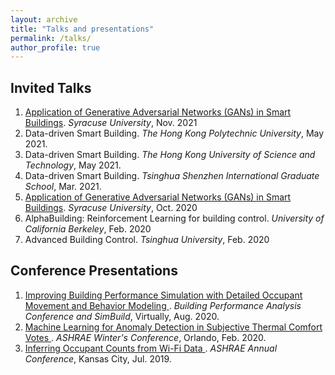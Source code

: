 ```yaml
---
layout: archive
title: "Talks and presentations"
permalink: /talks/
author_profile: true
---
```


<!-- {% if site.talkmap_link == true %}

<p style="text-decoration:underline;"><a href="/talkmap.html">See a map of all the places I've given a talk!</a></p>

{% endif %}

{% for post in site.talks reversed %}
  {% include archive-single-talk.html %}
{% endfor %} -->

## Invited Talks
1. [Application of Generative Adversarial Networks (GANs) in Smart Buildings]((http://walterzwang.github.io/files/talks/GAN2020.pdf)). *Syracuse University*, Nov. 2021
1. Data-driven Smart Building. *The Hong Kong Polytechnic University*, May 2021.
1. Data-driven Smart Building. *The Hong Kong University of Science and Technology*, May 2021.
1. Data-driven Smart Building. *Tsinghua Shenzhen International Graduate School*, Mar. 2021.
1. [Application of Generative Adversarial Networks (GANs) in Smart Buildings](http://walterzwang.github.io/files/talks/GAN2020.pdf). *Syracuse University*, Oct. 2020
1. AlphaBuilding: Reinforcement Learning for building control. *University of California Berkeley*, Feb. 2020
1. Advanced Building Control. *Tsinghua University*, Feb. 2020

## Conference Presentations
1. [Improving Building Performance Simulation with Detailed Occupant Movement and Behavior Modeling
](http://walterzwang.github.io/files/talks/BPACS2020.pdf). 
*Building Performance Analysis Conference and SimBuild*, Virtually, Aug. 2020.
1. [Machine Learning for Anomaly Detection in Subjective Thermal Comfort Votes
](http://walterzwang.github.io/files/talks/ASHRAE_Orlando_2020.pdf). 
*ASHRAE Winter's Conference*, Orlando, Feb. 2020.
1. [Inferring Occupant Counts from Wi-Fi Data 
](http://walterzwang.github.io/files/talks/ASHRAE_Kansas_2019.pdf). 
*ASHRAE Annual Conference*, Kansas City, Jul. 2019.